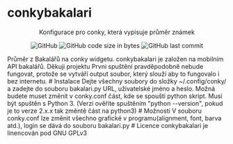 # conkybakalari
<div align="center">
  
  Konfigurace pro conky, která vypisuje průměr známek
  
  ![GitHub](https://img.shields.io/github/license/Byl3x/conkybakalari)
  ![GitHub code size in bytes](https://img.shields.io/github/languages/code-size/Byl3x/conkybakalari)
  ![GitHub last commit](https://img.shields.io/github/last-commit/Byl3x/conkybakalari)
</div>
Průměr z Bakalářů na conky widgetu. conkybakalari je založen na mobilním API bakalářů. Děkuji projektu
Prvni spuštění pravděpodobně nebude fungovat, protože se vytváří output soubor, který slouží aby to fungovalo i bez internetu.
# Instalace
Dejte všechny soubory do složky ~/.config/conky/ a zadejte do souboru bakalari.py URL, uživatelské jméno a heslo.
Možná budete muset změnit v conky.conf část, kde se spouští python skript. Musí být spuštěn s Python 3.
(Verzi ověříte spuštěním "python --version", pokud je to verze 2.x.x tak změntě část na python3)
# Možnosti
V souboru conky.conf lze změnit všechno grafické v programu(alignment, font, barva atd.), login se dává do souboru bakalari.py
# Licence
conkybakalari je linencován pod GNU GPLv3
